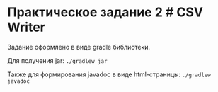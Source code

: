 # Практическое задание 2 # CSV Writer

Задание оформлено в виде gradle библиотеки.

Для получения jar:
``./gradlew jar``

Также для формирования javadoc в виде html-страницы:
``./gradlew javadoc``